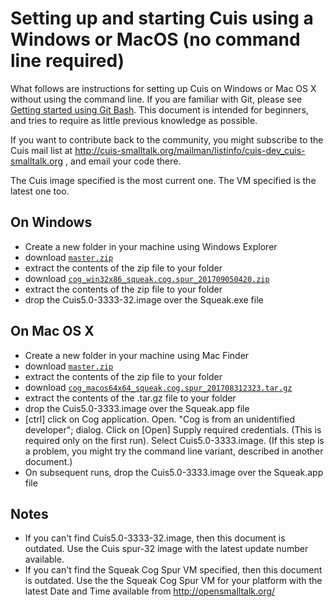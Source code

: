 # Setting up and starting Cuis using a Windows or MacOS (no command line required) #

What follows are instructions for setting up Cuis on Windows or Mac OS X without using the command line. If you are familiar with Git, please see [Getting started using Git Bash](GettingStarted.md). This document is intended for beginners, and tries to require as little previous knowledge as possible.

If you want to contribute back to the community, you might subscribe to the Cuis mail list at http://cuis-smalltalk.org/mailman/listinfo/cuis-dev_cuis-smalltalk.org , and email your code there.

The Cuis image specified is the most current one. The VM specified is the latest one too.

## On Windows ##
* Create a new folder in your machine using Windows Explorer
* download [`master.zip`](https://github.com/Cuis-Smalltalk/Cuis-Smalltalk-Dev/archive/master.zip)
* extract the contents of the zip file to your folder
* download [`cog_win32x86_squeak.cog.spur_201709050420.zip`](https://bintray.com/opensmalltalk/vm/download_file?file_path=cog_win32x86_squeak.cog.spur_201709050420.zip)
* extract the contents of the zip file to your folder
* drop the Cuis5.0-3333-32.image over the Squeak.exe file

## On Mac OS X ##
* Create a new folder in your machine using Mac Finder
* download [`master.zip`](https://github.com/Cuis-Smalltalk/Cuis-Smalltalk-Dev/archive/master.zip)
* extract the contents of the zip file to your folder
* download [`cog_macos64x64_squeak.cog.spur_201708312323.tar.gz`](https://bintray.com/opensmalltalk/vm/download_file?file_path=cog_macos64x64_squeak.cog.spur_201708312323.tar.gz)
* extract the contents of the .tar.gz file to your folder
* drop the Cuis5.0-3333.image over the Squeak.app file
* [ctrl] click on Cog application. Open. "Cog is from an unidentified developer"; dialog. Click on [Open] Supply required credentials. (This is required only on the first run). Select Cuis5.0-3333.image. (If this step is a problem, you might try the command line variant, described in another document.)
* On subsequent runs, drop the Cuis5.0-3333.image over the Squeak.app file

## Notes ##
* If you can't find Cuis5.0-3333-32.image, then this document is outdated. Use the Cuis spur-32 image with the latest update number available.
* If you can't find the Squeak Cog Spur VM specified, then this document is outdated. Use the the Squeak Cog Spur VM for your platform with the latest Date and Time available from http://opensmalltalk.org/
